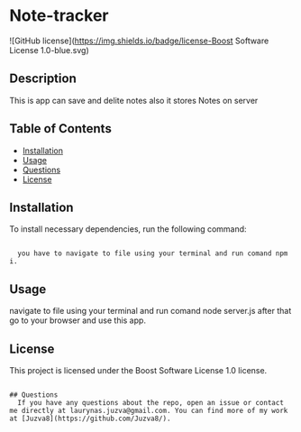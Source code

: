 # Note-tracker
  ![GitHub license](https://img.shields.io/badge/license-Boost Software License 1.0-blue.svg)
## Description

  This is app can save and delite notes also it stores Notes on server

## Table of Contents
  * [Installation](#Installation)
  * [Usage](#Usage)
  * [Questions](#questions)
  * [License](#license)

## Installation

  To install necessary dependencies, run the following command:
```

  you have to navigate to file using your terminal and run comand npm i.

```
## Usage

navigate to file using your terminal and run comand node server.js after that go to your browser and use this app.
## License
  This project is licensed under the Boost Software License 1.0 license.
```

## Questions
  If you have any questions about the repo, open an issue or contact me directly at laurynas.juzva@gmail.com. You can find more of my work at [Juzva8](https://github.com/Juzva8/).
  